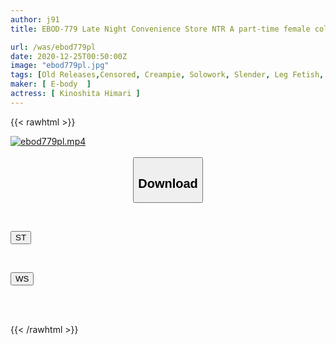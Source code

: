 ```yaml
---
author: j91
title: EBOD-779 Late Night Convenience Store NTR A part-time female college student who is dissatisfied with her boyfriend and a lustful middle-aged pig store manager are the only two... A beautiful woman with beautiful legs is seduced by a fat old man who has a menacing penis and 6 consecutive ejaculation sex Himari Kinoshita

url: /was/ebod779pl
date: 2020-12-25T00:50:00Z
image: "ebod779pl.jpg"
tags: [Old Releases,Censored, Creampie, Solowork, Slender, Leg Fetish, Cuckold	]
maker: [ E-body  ]
actress: [ Kinoshita Himari ]
---
```



{{< rawhtml >}}

<div class="video" data-videoid="yDQ68PdROVC1l0l">
    <a href="javascript:;">
        <img src="/was/ebod779pl/ebod779pl.jpg" width="WIDTH" height="HEIGHT" alt="ebod779pl.mp4" loading="lazy">
    </a>
</div>

<script type="text/javascript" src="https://j91.asia/asset/on-demand-st.js"></script>

<br>
  <link rel="stylesheet" href="https://j91.asia/asset/bs5.css">
  
  <center>
  <button class="btn btn-primary" type="button" data-bs-toggle="collapse" data-bs-target=".multi-collapse" aria-expanded="false" aria-controls="multiCollapseExample1 multiCollapseExample2"><h2>Download</h2></button></center>
</p>
<div class="row">
  <div class="col">
    <div class="collapse multi-collapse" id="multiCollapseExample1">
      <div class="card card-body">
	      	      <br>
<div class="buttons">  
<p><a href="https://streamtape.to/v/yDQ68PdROVC1l0l" target="_blank"><button class="btn-hover color-3"><i class="fa fa-download"></i> ST</button></a></p></div>
    </div>
  </div>
</div>
  <div class="col">
    <div class="collapse multi-collapse" id="multiCollapseExample2">
      <div class="card card-body">
	      <br>
<div class="buttons">
<p><a href="https://wolfstream.tv/ebr8ydajx1xk" target="_blank"><button class="btn-hover color-8"><i class="fa fa-download"></i> WS</button></a></p></div>
<br><br>
      </div>
    </div>
  </div>
</div>

{{< /rawhtml >}}